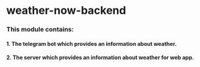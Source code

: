 # weather-now-backend
### This module contains:
####  1. The telegram bot which provides an information about weather.
####  2. The server which provides an information about weather for web app.
